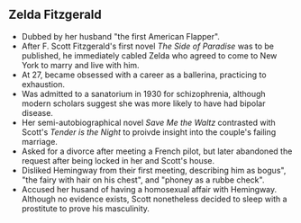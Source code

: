 Zelda Fitzgerald
----------------

* Dubbed by her husband "the first American Flapper".
* After F. Scott Fitzgerald's first novel _The Side of Paradise_ was to be published, he immediately cabled Zelda who agreed to come to New York to marry and live with him.
* At 27, became obsessed with a career as a ballerina, practicing to exhaustion.
* Was admitted to a sanatorium in 1930 for schizophrenia, although modern scholars suggest she was more likely to have had bipolar disease.
* Her semi-autobiographical novel _Save Me the Waltz_ contrasted with Scott's _Tender is the Night_ to proivde insight into the couple's failing marriage.
* Asked for a divorce after meeting a French pilot, but later abandoned the request after being locked in her and Scott's house.
* Disliked Hemingway from their first meeting, describing him as bogus", "the fairy with hair on his chest", and "phoney as a rubbe check".
* Accused her husand of having a homosexual affair with Hemingway. Although no evidence exists, Scott nonetheless decided to sleep with a prostitute to prove his masculinity.
